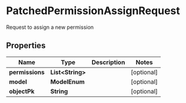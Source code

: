 

# PatchedPermissionAssignRequest

Request to assign a new permission

## Properties

| Name | Type | Description | Notes |
|------------ | ------------- | ------------- | -------------|
|**permissions** | **List&lt;String&gt;** |  |  [optional] |
|**model** | **ModelEnum** |  |  [optional] |
|**objectPk** | **String** |  |  [optional] |



